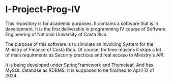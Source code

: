 # I-Project-Prog-IV

This repository is for academic purposes. It contains a software that is in development. It is the first deliverable in programming IV course of Software Engineering of National University of Costa Rica.

The purpose of this software is to simulate an Invoicing System for the Ministry of Finance of Costa Rica. Of course, for time reasons it skips a lot of main requirments as Security practices and real acceso to Ministry´s API.

It is being developed under SpringFramework and Thymeleaf. And has MySQL database as RDBMS. It is supposed to be finished to April 12 of 2024.

